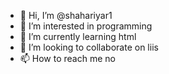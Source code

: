 - 👋 Hi, I’m @shahariyar1
- 👀 I’m interested in programming
- 🌱 I’m currently learning html
- 💞️ I’m looking to collaborate on liis
- 📫 How to reach me no

<!---
shahariyar1/shahariyar1 is a ✨ special ✨ repository because its `README.md` (this file) appears on your GitHub profile.
You can click the Preview link to take a look at your changes.
--->
